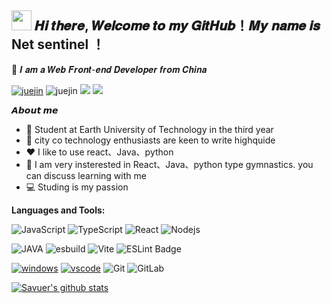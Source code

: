 <h2 ><img src="https://cdn.jsdelivr.net/gh/dmego/images/img/Hi.gif" height="32" /> 𝑯𝒊 𝒕𝒉𝒆𝒓𝒆, 𝑾𝒆𝒍𝒄𝒐𝒎𝒆 𝒕𝒐 𝒎𝒚 𝑮𝒊𝒕𝑯𝒖𝒃！𝑴𝒚 𝒏𝒂𝒎𝒆 𝒊𝒔 Net sentinel ！</h2>

🤝 𝑰 𝒂𝒎 𝒂 𝑾𝒆𝒃 𝑭𝒓𝒐𝒏𝒕-𝒆𝒏𝒅 𝑫𝒆𝒗𝒆𝒍𝒐𝒑𝒆𝒓 𝒇𝒓𝒐𝒎 𝑪𝒉𝒊𝒏𝒂

<p>
  <a href=" "><img src="https://img.shields.io/badge/Hker-blue" alt="juejin"></a>
  <img src="https://img.shields.io/badge/weChat-Ljc--10c-brightgreen" alt="juejin">
  <img  src="https://img.shields.io/badge/any_text-you_like-blue"></img>
  <img src="https://img.shields.io/badge/just%20the%20message-8A2BE2"</img>
</p>

**𝘼𝙗𝙤𝙪𝙩 𝙢𝙚**

- 🏫 Student at Earth University of Technology in the third year
- 💼 city co technology enthusiasts are keen to write highquide
- ❤️ I like to use react、Java、python
- 🧩 I am very insterested in React、Java、python type gymnastics. you can discuss  learning with me
- 💻 Studing  is my passion

**Languages and Tools:**  


![JavaScript](https://img.shields.io/badge/-JavaScript-%23F7DF1C?style=flat-square&logo=javascript&logoColor=000000&labelColor=%23F7DF1C&color=%23FFCE5A)
![TypeScript](https://img.shields.io/badge/-TypeScript-007ACC?style=flat-square&logo=typescript&logoColor=white)
![React](https://img.shields.io/badge/-React-%23282C34?style=flat-square&logo=react)
![Nodejs](https://img.shields.io/badge/-Node.js-%23282C34?style=flat-square&logo=node.js)

![JAVA](https://img.shields.io/badge/-Rollup-%23EC4A3F?style=flat-square&logo=rollupdotjs&logoColor=ffffff)
![esbuild](https://img.shields.io/badge/esbuild-FFCF00?logo=esbuild&logoColor=000&style=flat-square)
![Vite](https://img.shields.io/badge/Vite-646CFF?logo=vite&logoColor=fff&style=flat-square)
![ESLint Badge](https://img.shields.io/badge/ESLint-4B32C3?logo=eslint&logoColor=fff&style=flat-square)

[![windows](https://img.shields.io/badge/Windows-10-4e9eee?style=flat-square&logo=windows&logoColor=ffffff)](https://www.microsoft.com/windows/windows-10)
[![vscode](https://img.shields.io/badge/IDE-VSCode-blue?style=flat-square&logo=visual-studio-code&logoColor=ffffff)](https://code.visualstudio.com/)
![Git](https://img.shields.io/badge/-Git-%23F05032?style=flat-square&logo=git&logoColor=%23ffffff)
![GitLab](https://img.shields.io/badge/-GitLab-FCA121?style=flat-square&logo=gitlab)

<a href="https://github.com/Hashmite"><img src="https://github-readme-stats.vercel.app/api?username=Hashmite&show_icons=true&theme=radical"  alt="Savuer's github stats" data-canonical-src="https://github-readme-stats.vercel.app/api?username=Hashmite&show_icons=true&theme=radical" style="max-width:100%;">
</a>
<br/>
   <a href="https://visitor-badge.glitch.me/badge?page_id=Hashmite&left_color=green&right_color=red"><img src="https://visitor-badge.glitch.me/badge?page_id=Hashmite&right_color=red" alt=""></a>
